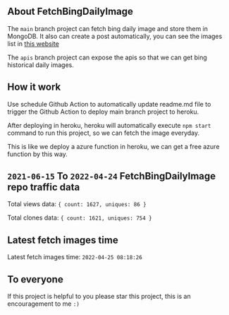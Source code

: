 ## About FetchBingDailyImage

The `main` branch project can fetch bing daily image and store them in MongoDB.
It also can create a post automatically, you can see the images list in [this website](https://oursalbum.netlify.app)

The `apis` branch project can expose the apis so that we can get bing historical daily images.

## How it work

Use schedule Github Action to automatically update readme.md file to trigger the Github Action to deploy main branch project to heroku.

After deploying in heroku, heroku will automatically execute `npm start` command to run this project, so we can fetch the image everyday.

This is like we deploy a azure function in heroku, we can get a free azure function by this way.

## `2021-06-15` To `2022-04-24` FetchBingDailyImage repo traffic data

Total views data: `{ count: 1627, uniques: 86 }`

Total clones data: `{ count: 1621, uniques: 754 }`

## Latest fetch images time

Latest fetch images time: `2022-04-25 08:18:26`

## To everyone

If this project is helpful to you please star this project, this is an encouragement to me `:)`



